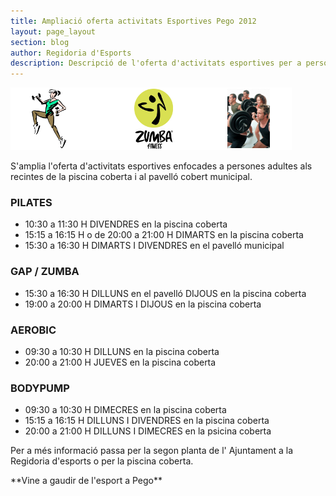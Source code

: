 ```yaml
---
title: Ampliació oferta activitats Esportives Pego 2012
layout: page_layout
section: blog
author: Regidoria d'Esports
description: Descripció de l'oferta d'activitats esportives per a personal adult en Pego
---
```


<div>
<img class="salone-image center" src="/images/news/20121015_AmpliacioActivitatsEsportives.png" alt="Activitats esportives 2012" />
</div>

S'amplia l'oferta d'activitats esportives enfocades a persones adultes als recintes de la piscina coberta i al pavelló cobert municipal.

### PILATES

* 10:30 a 11:30 H DIVENDRES  en la piscina coberta
* 15:15 a 16:15 H o de 20:00 a 21:00 H  DIMARTS  en la piscina coberta
* 15:30 a 16:30 H DIMARTS I DIVENDRES en el pavelló municipal

### GAP / ZUMBA

* 15:30 a 16:30 H DILLUNS en el pavelló DIJOUS en la piscina coberta
* 19:00 a 20:00 H DIMARTS I DIJOUS en la piscina coberta

### AEROBIC 

* 09:30 a 10:30 H DILLUNS en la piscina coberta
* 20:00 a 21:00 H JUEVES en la piscina coberta

### BODYPUMP 

* 09:30 a 10:30 H DIMECRES en la piscina coberta
* 15:15 a 16:15 H DILLUNS I DIVENDRES  en la piscina coberta
* 20:00 a 21:00 H DILLUNS I DIMECRES en la psicina coberta

Per a més informació passa per la segon planta de l' Ajuntament a la Regidoria d'esports o per la piscina coberta.

<div class="center">
**Vine a gaudir de l'esport a Pego**
</div>
